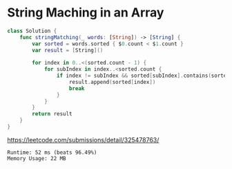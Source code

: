 # String Maching in an Array

``` swift
class Solution {
    func stringMatching(_ words: [String]) -> [String] {
        var sorted = words.sorted { $0.count < $1.count }
        var result = [String]()
        
        for index in 0..<(sorted.count - 1) {
            for subIndex in index..<sorted.count {
                if index != subIndex && sorted[subIndex].contains(sorted[index]) {
                    result.append(sorted[index])
                    break
                }
            }
        }
        return result
    }
}
```

https://leetcode.com/submissions/detail/325478763/

``` text
Runtime: 52 ms (beats 96.49%)
Memory Usage: 22 MB
```